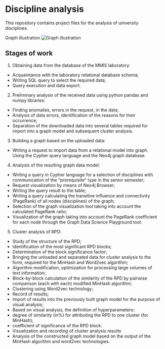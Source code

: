 # Discipline analysis

This repository contains project files for the analysis of university disciplines.

Graph illustration
![Graph illustration](graph/graph.png, 'Graph illustration')

## Stages of work

1. Obtaining data from the database of the MMIS laboratory:
- Acquaintance with the laboratory relational database schema;
- Writing
SQL query to select the required data;
- Query execution and data export.
2. Preliminary analysis of the received data using python
pandas and numpy libraries:
- Finding anomalies, errors in the request, in the data;
- Analysis of data errors, identification of the reasons for their occurrence;
- Separation of the downloaded data into several tables required
for import into a graph model and subsequent cluster analysis.
3. Building a graph based on the uploaded data:
- Writing a request to import data from a relational model into
graph. Using the Cypher query language and the Neo4j graph database.
4. Analysis of the resulting graph data model:
- Writing a query in Cypher language for a selection of disciplines with
communication of the "prerequisite" type in the senior semester;
- Request visualization by means of Neo4j Browser;
- Writing the query result to the table;
- Writing a query calculating the transitive influence and
connectivity (PageRank) of all nodes (disciplines) of the graph;
- Selection of the graph visualization tool taking into account the calculated
PageRank ratio;
- Visualization of the graph taking into account the PageRank coefficient for each
node through the Graph Data Science Playground tool.
5. Cluster analysis of RPD:
- Study of the structure of the RPD;
- Identification of the most significant RPD blocks;
- Determination of the block significance factor;
- Bringing the unloaded and separated data for cluster analysis to the form,
required for the MinHash and Word2vec algorithm;
- Algorithm modification, optimization for processing large volumes of text
information;
- Block-by-block calculation of the similarity of the RPD by pairwise comparison (each with each)
modified MinHash algorithm;
- Clustering using Word2vec technology;
- Record of results;
- Import of results into the previously built graph model for the purpose of visual analysis;
- Based on visual analysis, the definition of hyperparameters:
- degree of similarity (in%) for attributing the RPD to one cluster (for MinHash);
- coefficient of significance of the RPD block.
- Visualization and recording of cluster analysis results
- Analysis of the constructed graph model based on the output of the MinHash algorithm and
word2vec technologies.
